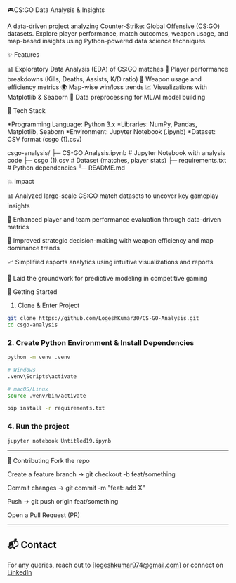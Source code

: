 🎮CS:GO Data Analysis & Insights

A data-driven project analyzing Counter-Strike: Global Offensive (CS:GO) datasets.
Explore player performance, match outcomes, weapon usage, and map-based insights using Python-powered data science techniques.


✨ Features

📊 Exploratory Data Analysis (EDA) of CS:GO matches
🎯 Player performance breakdowns (Kills, Deaths, Assists, K/D ratio)
🔫 Weapon usage and efficiency metrics
🌍 Map-wise win/loss trends
📈 Visualizations with Matplotlib & Seaborn
🧠 Data preprocessing for ML/AI model building



🧱 Tech Stack

*Programming Language: Python 3.x
*Libraries: NumPy, Pandas, Matplotlib, Seaborn
*Environment: Jupyter Notebook (.ipynb)
*Dataset: CSV format (csgo (1).csv)



csgo-analysis/
├─ CS-GO Analysis.ipynb       # Jupyter Notebook with analysis code
├─ csgo (1).csv           # Dataset (matches, player stats)
├─ requirements.txt       # Python dependencies
└─ README.md



💥 Impact

📊 Analyzed large-scale CS:GO match datasets to uncover key gameplay insights

🎯 Enhanced player and team performance evaluation through data-driven metrics

🔫 Improved strategic decision-making with weapon efficiency and map dominance trends

📈 Simplified esports analytics using intuitive visualizations and reports

🤖 Laid the groundwork for predictive modeling in competitive gaming


 🚀 Getting Started

1. Clone & Enter Project

```bash
git clone https://github.com/LogeshKumar30/CS-GO-Analysis.git
cd csgo-analysis

```

### 2. Create Python Environment & Install Dependencies

```bash
python -m venv .venv  

# Windows  
.venv\Scripts\activate  

# macOS/Linux  
source .venv/bin/activate  

pip install -r requirements.txt
```

### 4. Run the project

```bash
jupyter notebook Untitled19.ipynb

```

---



🤝 Contributing
Fork the repo

Create a feature branch → git checkout -b feat/something

Commit changes → git commit -m "feat: add X"

Push → git push origin feat/something

Open a Pull Request (PR)

---

## 📬 Contact

For any queries, reach out to \[[logeshkumar974@gmail.com](mailto:logeshkumar974@gmail.com)] or connect on [LinkedIn](https://linkedin.com/in/logeshkumarp)


